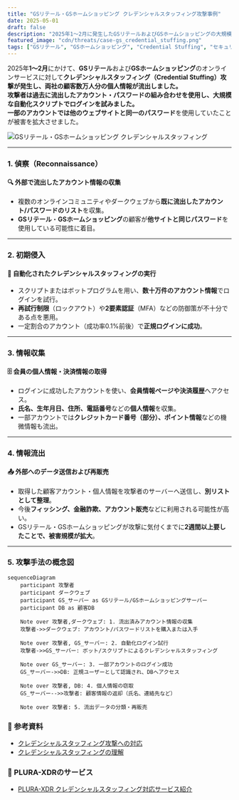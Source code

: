 ```yaml
---
title: "GSリテール・GSホームショッピング クレデンシャルスタッフィング攻撃事例"
date: 2025-05-01
draft: false
description: "2025年1〜2月に発生したGSリテールおよびGSホームショッピングの大規模クレデンシャルスタッフィング攻撃の概要と手口を紹介します。"
featured_image: "cdn/threats/case-gs_credential_stuffing.png"
tags: ["GSリテール", "GSホームショッピング", "Credential Stuffing", "セキュリティ事故", "個人情報漏洩", "Webセキュリティ"]
---
```


2025年**1〜2月**にかけて、**GSリテール**および**GSホームショッピング**のオンラインサービスに対して**クレデンシャルスタッフィング（Credential Stuffing）**攻撃が発生し、両社の顧客数万人分の個人情報が流出しました。  
攻撃者は過去に流出したアカウント・パスワードの組み合わせを使用し、大規模な自動化スクリプトでログインを試みました。  
一部のアカウントでは**他のウェブサイトと同一のパスワード**を使用していたことが被害を拡大させました。

![GSリテール・GSホームショッピング クレデンシャルスタッフィング](https://blog.plura.io/cdn/threats/case-gs_credential_stuffing.png)

<!--more-->
---

### 1. **偵察（Reconnaissance）**
#### 🔍 **外部で流出したアカウント情報の収集**
- 複数のオンラインコミュニティやダークウェブから**既に流出したアカウント/パスワードのリスト**を収集。
- **GSリテール**・**GSホームショッピング**の顧客が**他サイトと同じパスワード**を使用している可能性に着目。

---

### 2. **初期侵入**
#### 🚨 **自動化されたクレデンシャルスタッフィングの実行**
- スクリプトまたはボットプログラムを用い、**数十万件のアカウント情報**でログインを試行。
- **再試行制限**（ロックアウト）や**2要素認証**（MFA）などの防御策が不十分である点を悪用。
- 一定割合のアカウント（成功率0.1%前後）で**正規ログインに成功**。

---

### 3. **情報収集**
#### 🗄️ **会員の個人情報・決済情報の取得**
- ログインに成功したアカウントを使い、**会員情報ページや決済履歴**へアクセス。
- **氏名、生年月日、住所、電話番号**などの**個人情報**を収集。
- 一部アカウントでは**クレジットカード番号（部分）、ポイント情報**などの機微情報も流出。

---

### 4. **情報流出**
#### 📤 **外部へのデータ送信および再販売**
- 取得した顧客アカウント・個人情報を攻撃者のサーバーへ送信し、**別リストとして整理**。
- 今後**フィッシング、金融詐欺、アカウント販売**などに利用される可能性が高い。
- GSリテール・GSホームショッピングが攻撃に気付くまでに**2週間以上要したことで、被害規模が拡大**。

---

### 5. **攻撃手法の概念図**

```mermaid
sequenceDiagram
    participant 攻撃者
    participant ダークウェブ
    participant GS_サーバー as GSリテール/GSホームショッピングサーバー
    participant DB as 顧客DB

    Note over 攻撃者,ダークウェブ: 1. 流出済みアカウント情報の収集
    攻撃者->>ダークウェブ: アカウント/パスワードリストを購入または入手

    Note over 攻撃者, GS_サーバー: 2. 自動化ログイン試行
    攻撃者->>GS_サーバー: ボット/スクリプトによるクレデンシャルスタッフィング

    Note over GS_サーバー: 3. 一部アカウントのログイン成功
    GS_サーバー->>DB: 正規ユーザーとして認識され、DBへアクセス

    Note over 攻撃者, DB: 4. 個人情報の窃取
    GS_サーバー-->>攻撃者: 顧客情報の返却（氏名、連絡先など）

    Note over 攻撃者: 5. 流出データの分類・再販売
````

### 📑 参考資料

- [クレデンシャルスタッフィング攻撃への対応](https://blog.plura.io/ja/respond/credential-stuffing-countermeasures/)  
- [クレデンシャルスタッフィングの理解](https://blog.plura.io/ja/respond/credential_stuffing/)

### 🌟 PLURA-XDRのサービス
- [PLURA-XDR クレデンシャルスタッフィング対応サービス紹介](https://www.plura.io/underattack)

